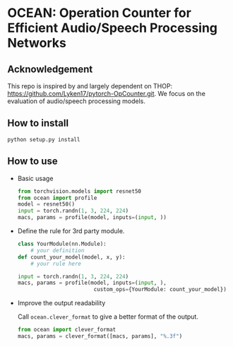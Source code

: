 # OCEAN: Operation Counter for Efficient Audio/Speech Processing Networks


## Acknowledgement

This repo is inspired by and largely dependent on THOP: https://github.com/Lyken17/pytorch-OpCounter.git. We focus on the evaluation of audio/speech processing models.

## How to install 
    
`python setup.py install`

<!-- `pip install thop` (now continously intergrated on [Github actions](https://github.com/features/actions))

OR

`pip install --upgrade git+https://github.com/Lyken17/pytorch-OpCounter.git` -->
    
## How to use 
* Basic usage 
    ```python
    from torchvision.models import resnet50
    from ocean import profile
    model = resnet50()
    input = torch.randn(1, 3, 224, 224)
    macs, params = profile(model, inputs=(input, ))
    ```    

* Define the rule for 3rd party module.
    ```python
    class YourModule(nn.Module):
        # your definition
    def count_your_model(model, x, y):
        # your rule here
    
    input = torch.randn(1, 3, 224, 224)
    macs, params = profile(model, inputs=(input, ), 
                            custom_ops={YourModule: count_your_model})
    ```
    
* Improve the output readability

    Call `ocean.clever_format` to give a better format of the output.
    ```python
    from ocean import clever_format
    macs, params = clever_format([macs, params], "%.3f")
    ```    
